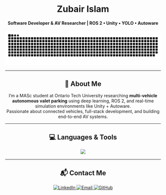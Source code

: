 <div align="center">
  <!-- <img width="35" src="https://github.com/1999AZZAR/1999AZZAR/blob/main/resources/img/waving.gif"> -->
  <h1 align="center">Zubair Islam</h1>
  <h4 align="center">Software Developer & AV Researcher | ROS 2 • Unity • YOLO • Autoware</h4>
</div>

<picture>
  <source
    media="(prefers-color-scheme: dark)"
    srcset="https://raw.githubusercontent.com/platane/snk/output/github-contribution-grid-snake-dark.svg"
  />
  <source
    media="(prefers-color-scheme: light)"
    srcset="https://raw.githubusercontent.com/platane/snk/output/github-contribution-grid-snake.svg"
  />
  <img
    alt="github contribution grid snake animation"
    src="https://raw.githubusercontent.com/platane/snk/output/github-contribution-grid-snake.svg"
  />
</picture>

-----

<div align="center">
  <h2>🧠 About Me</h2>
  <p>
    I’m a MASc student at Ontario Tech University researching <b>multi-vehicle autonomous valet parking</b> using deep learning, ROS 2, and real-time simulation environments like Unity + Autoware.<br>
    Passionate about connected vehicles, full-stack development, and building end-to-end AV systems.
  </p>
</div>

-----

<div align="center">
  <h2>💻 Languages & Tools</h2>
  <a href="https://skillicons.dev">
    <img src="https://skillicons.dev/icons?i=py,cpp,js,react,nodejs,docker,ros,linux,bash,git,github,unity,html,css,vscode&perline=10" />
  </a>
</div>

-----

<div align="center">
  <h2>📬 Contact Me</h2>
  <p>
    <a href="https://www.linkedin.com/in/zubairislam02/" target="_blank">
      <img src="https://img.shields.io/badge/linkedin-%230077B5.svg?style=for-the-badge&logo=linkedin&logoColor=white" alt="LinkedIn" height="30"/>
    </a>
    <a href="mailto:zubxxr@gmail.com" target="_blank">
      <img src="https://img.shields.io/badge/email-%23D14836.svg?style=for-the-badge&logo=gmail&logoColor=white" alt="Email" height="30"/>
    </a>
    <a href="https://github.com/zubxxr" target="_blank">
      <img src="https://img.shields.io/badge/github-%23181717.svg?style=for-the-badge&logo=github&logoColor=white" alt="GitHub" height="30"/>
    </a>
  </p>
</div>
